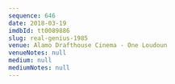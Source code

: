 ```yaml
---
sequence: 646
date: 2018-03-19
imdbId: tt0089886
slug: real-genius-1985
venue: Alamo Drafthouse Cinema - One Loudoun
venueNotes: null
medium: null
mediumNotes: null
---
```

